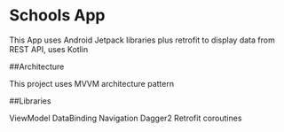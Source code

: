 # Schools App

This App uses Android Jetpack libraries plus retrofit to display data from REST API, uses Kotlin

##Architecture

This project uses MVVM architecture pattern

##Libraries

ViewModel
DataBinding
Navigation 
Dagger2
Retrofit
coroutines
